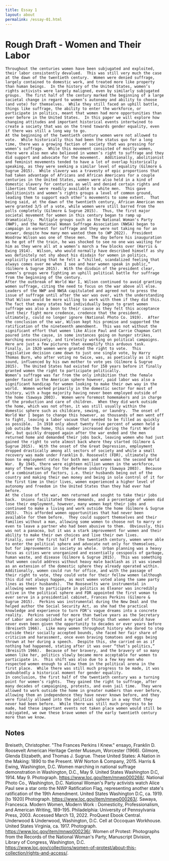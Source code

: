 ```yaml
---
title: Essay 1
layout: about
permalink: /essay-01.html
---
```


# Rough Draft - Women and Their Labor
	Throughout the centuries women have been subjugated and exploited, their labor consistently devalued.  This was still very much the case at the dawn of the twentieth century.  Women were denied suffrage, largely contained to domestic work, and treated more like property than human beings.  In the history of the United States, women’s rights activists were largely maligned, even by similarly subjugated groups.  The first half of the century marked the beginning of a large societal change in regard to women’s autonomy and ability to choose (and vote) for themselves.  While they still faced an uphill battle, things like suffrage, the ability to enter the workforce, or participate in politics, meant that women had more opportunities than ever before in the United States.  In this paper we will explore how changing attitudes and important historical events intertwined to create a society that was on the trend towards gender equality, even if there was still a long way to go. 	
	At the beginning of the twentieth century women were not allowed to vote.  While historically this had been the status quo for a long time, there was a growing faction of society that was pressing for women’s suffrage.  While this movement consisted of mostly women, there were also men who believed in women’s right to suffrage and they did support and advocate for the movement.  Additionally, abolitionist and feminist movements tended to have a lot of overlap historically speaking, as they were seeking a similar level of equality (Gilmore & Sugrue 2015).  While slavery was a travesty of epic proportions that had taken advantage of Africans and African Americans for a couple centuries in the United States, women were also held in a kind of domestic slavery for centuries as well and denied certain rights and liberties that were readily available to white men.  This gave abolitionists and women’s rights groups a level of common ground, leading them to support each other’s movements to some extent.  That being said, at the dawn of the twentieth century, African American men were granted 3/5 of a vote, while women were still barred from the polls completely (Gilmore & Sugrue 2015).  Thus, the first major societal movement for women in this century began to ramp up dramatically.  Multiple groups such as the National Woman's Party (NWP), and the National Woman Suffrage Association (NWSA) began to campaign in earnest for suffrage and they were not taking no for an answer, despite how many men wanted them to (WP 2022).  President Woodrow Wilson was one of these men.  The day before his inauguration as he got off the train, he was shocked to see no one was waiting for him as they were all at a women’s march a few blocks over (Harris & Ewing 1914).  Wilson, who would normally have described himself as shy was definitely not shy about his disdain for women in politics, explicitly stating that he felt a “chilled, scandalized feeling that always comes over me when I see and hear women speak in public,” (Gilmore & Sugrue 2015).  With the disdain of the president clear, women’s groups were fighting an uphill political battle for suffrage from the beginning of the century. 
	After the outbreak of World War I, Wilson continued to avoid granting women suffrage, citing the need to focus on the war above all else.  Leaders of the NWP and NWSA capitulated and agreed not to press the issue of suffrage until after the war was over, with the understanding that Wilson would be more willing to work with them if they did this.  The fact that many states had individually begun to grant women suffrage was also a boon to their cause as they felt this acceptance lent their fight more credence, credence that the president, ultimately, could no longer ignore (National Photo Co. 1919).  After the conclusion of the war, Wilson kept his promise and supported the ratification of the nineteenth amendment.  This was not without the significant effort that women like Alice Paul and Carrie Chapman Catt poured into the cause, in some instances going on hunger strikes, marching excessively, and tirelessly working on political campaigns.  Here are just a few pictures that exemplify this arduous task.  Finally, in 1920 women were granted the right to vote.  This legislative decision came down to just one single vote, by Harry Thomas Burn, who after voting no twice, was, as poetically as it might sound, influenced by his own mother to vote yes (Gilmore & Sugrue 2015).  The United States had existed for 150 years before it finally granted women the right to participate politically.  
	Women’s suffrage was far from the only inhibition that the female gender faced in the American sphere however, paid labor was also a significant handicap for women looking to make their own way in the world.  Women worked primarily in the domestic sector for most of history, with a huge majority having never been employed outside of the home (Sawaya 2003).  Women were foremost homemakers and in charge of the production and care of children.  When they did work outside the home, which was not often, it was still usually within the domestic sphere such as childcare, sewing, or laundry.  The onset of World War I began to change this however, as thousands of men went off to fight, leaving a labor vacuum that needed to be filled as quickly as possible.  In 1910 only about twenty five percent of women held a job outside the home, this number increased during the first World War, but quickly dropped again after the war ended and the men returned home and demanded their jobs back, leaving women who had just gained the right to vote almost back where they started (Gilmore & Sugrue 2015).  With the onset of the Great Depression, employment dropped drastically among all sectors of society and while a small recovery was made under Franklin D. Roosevelt (FDR), ultimately the boon to employment rates for both men and women was the second World War.  By 1945, there were eighteen million women in the workforce, many of them working for the defense industry (Sawaya 2003).  Because of a combination of factors, i.e. their husbands being out of the country and making their own money and being in sole control of it for the first time in their lives, women experienced a higher level of autonomy and freedom in the United States than they had ever had before.  
	At the close of the war, men returned and sought to take their jobs back.  Unions facilitated these demands, and a percentage of women did lose their employment, however, many women kept their jobs and continued to make a living and work outside the home (Gilmore & Sugrue 2015).  This afforded women opportunities that had never been available for them before.  They could support themselves and their families without a man, allowing some women to choose not to marry or even to leave a partner who had been abusive to them.  Obviously, this was not a panacea, but it was a stark improvement for women and their ability to make their own choices and live their own lives.  
	Finally, over the first half of the twentieth century, women were able to enter the political sphere and advocate not only for themselves, but for improvements in society as whole.  Urban planning was a heavy focus as cities were unorganized and essentially cesspools of garbage, human waste, and disease (Gilmore & Sugrue 2015).  This was something that women could address without heavy male backlash as it was viewed as an extension of the domestic sphere they already operated within.  Additionally, women could run for office, and with the passage of their right to vote, they could vote for their fellow women (although this did not always happen, as most women voted along the same party lines as their husbands).  The Roosevelts were instrumental in allowing women to participate in politics as Eleanor was incredibly active in the political sphere and FDR appointed the first woman to ever serve in a presidential cabinet, Frances Perkins (Gilmore & Sugrue 2015).  Perkins was instrumental during the New Deal and the helped author the Social Security Act, as she had the practical knowledge and experience to turn FDR’s vague dreams into a concrete reality.  Perkins served for more than twelve years as the Secretary of Labor and accomplished a myriad of things that women would have never even been given the opportunity to decades or ever years before (Breiseth 1966).  Like many women throughout history who dared to step outside their socially accepted bounds, she faced her fair share of criticism and harassment, once even braving tomatoes and eggs being thrown at her during a speech.  Despite this, she carried on as if nothing had happened, stating after it was over “that’s politics,” (Breisith 1966).  Because of her bravery, and the bravery of so many women like her, politics slowly became more acceptable for women to participate in.  This shift was also due to a few key men who respected women enough to allow them in the political arena in the first place.  While there was still much progress to be made, it was undoubtedly a historical moment for gender equality.  
	In conclusion, the first half of the twentieth century was a turning point for women’s rights.  They gained the right to suffrage, after many decades of campaigning, protests, and even jail time.  They were allowed to work outside the home in greater numbers than ever before, allowing them an independence they have never known before, and they were finally allowed into the political sphere in a way that they never had been before.  While there was still much progress to be made, had these important events not taken place women would still be subjugated, we owe these brave women of the early twentieth century more than we know.  
## Notes
Breiseth, Christopher. "The Frances Perkins I Knew." ensayo, Franklin D. Roosevelt American Heritage Center Museum, Worcester (1966).
Gilmore, Glenda Elizabeth, and Thomas J. Sugrue. These United States: A Nation in the Making: 1890 to the Present. WW Norton & Company, 2015.
Harris & Ewing, Washington, D.C. Women marching in national suffrage demonstration in Washington, D.C., May 9. United States Washington D.C, 1914. May 9. Photograph. https://www.loc.gov/item/mnwp000268/.
National Photo Co., Washington, D.C. National Woman's Party activists watch Alice Paul sew a star onto the NWP Ratification Flag, representing another state's ratification of the 19th Amendment. United States Washington D.C, ca. 1919. [to 1920] Photograph. https://www.loc.gov/item/mnwp000263/.
Sawaya, Francesca. Modern Women, Modern Work : Domesticity, Professionalism, and American Writing, 189-195. Philadelphia: University of Pennsylvania Press, 2003. Accessed March 13, 2022. ProQuest Ebook Central.
Underwood & Underwood, Washington, D.C. Cell at Occoquan Workhouse. United States Virginia, ca. 1917. Photograph. https://www.loc.gov/item/mnwp000236/.
Women of Protest: Photographs from the Records of the National Woman's Party, Manuscript Division, Library of Congress, Washington, D.C. https://www.loc.gov/collections/women-of-protest/about-this-collection/rights-and-access/. 

